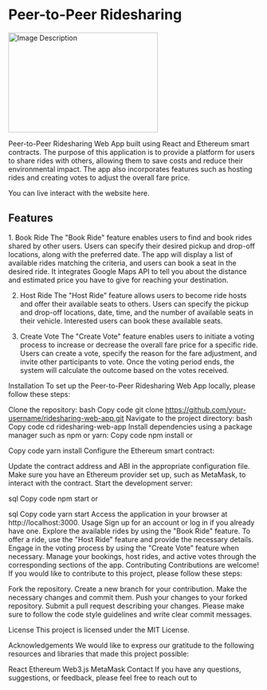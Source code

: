 # Peer-to-Peer Ridesharing


<img style="width:300px; height:200px;" src="https://github.com/mecskyverse/Peer-To-Peer-Ridesharing/assets/91150257/b37238c4-ef05-42b3-9bb7-0f7c2f2c71d3" alt="Image Description" >

Peer-to-Peer Ridesharing Web App built using React and Ethereum smart contracts. The purpose of this application is to provide a platform for users to share rides with others, allowing them to save costs and reduce their environmental impact. The app also incorporates features such as hosting rides and creating votes to adjust the overall fare price.

You can live interact with the website here.

<h2>Features</h2>
1. Book Ride
The "Book Ride" feature enables users to find and book rides shared by other users. Users can specify their desired pickup and drop-off locations, along with the preferred date. The app will display a list of available rides matching the criteria, and users can book a seat in the desired ride. It integrates Google Maps API to tell you about the distance and estimated price you have to give for reaching your destination. 

2. Host Ride
The "Host Ride" feature allows users to become ride hosts and offer their available seats to others. Users can specify the pickup and drop-off locations, date, time, and the number of available seats in their vehicle. Interested users can book these available seats.

3. Create Vote
The "Create Vote" feature enables users to initiate a voting process to increase or decrease the overall fare price for a specific ride. Users can create a vote, specify the reason for the fare adjustment, and invite other participants to vote. Once the voting period ends, the system will calculate the outcome based on the votes received.

Installation
To set up the Peer-to-Peer Ridesharing Web App locally, please follow these steps:

Clone the repository:
bash
Copy code
git clone https://github.com/your-username/ridesharing-web-app.git
Navigate to the project directory:
bash
Copy code
cd ridesharing-web-app
Install dependencies using a package manager such as npm or yarn:
Copy code
npm install
or

Copy code
yarn install
Configure the Ethereum smart contract:

Update the contract address and ABI in the appropriate configuration file.
Make sure you have an Ethereum provider set up, such as MetaMask, to interact with the contract.
Start the development server:

sql
Copy code
npm start
or

sql
Copy code
yarn start
Access the application in your browser at http://localhost:3000.
Usage
Sign up for an account or log in if you already have one.
Explore the available rides by using the "Book Ride" feature.
To offer a ride, use the "Host Ride" feature and provide the necessary details.
Engage in the voting process by using the "Create Vote" feature when necessary.
Manage your bookings, host rides, and active votes through the corresponding sections of the app.
Contributing
Contributions are welcome! If you would like to contribute to this project, please follow these steps:

Fork the repository.
Create a new branch for your contribution.
Make the necessary changes and commit them.
Push your changes to your forked repository.
Submit a pull request describing your changes.
Please make sure to follow the code style guidelines and write clear commit messages.

License
This project is licensed under the MIT License.

Acknowledgements
We would like to express our gratitude to the following resources and libraries that made this project possible:

React
Ethereum
Web3.js
MetaMask
Contact
If you have any questions, suggestions, or feedback, please feel free to reach out to
